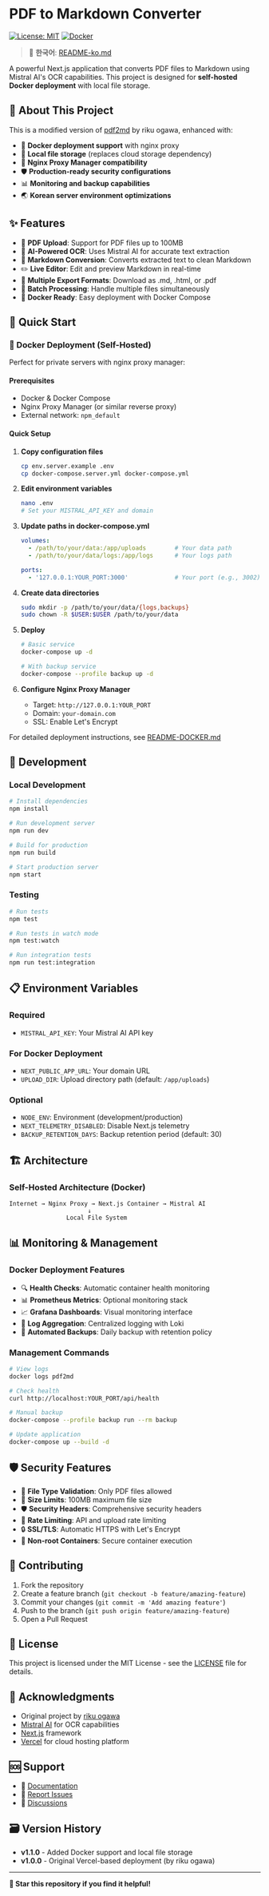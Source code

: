 # PDF to Markdown Converter

[![License: MIT](https://img.shields.io/badge/License-MIT-yellow.svg)](https://opensource.org/licenses/MIT)
[![Docker](https://img.shields.io/badge/Docker-Supported-blue)](https://docker.com)

> 📖 **한국어**: [README-ko.md](./README-ko.md)

A powerful Next.js application that converts PDF files to Markdown using Mistral AI's OCR capabilities. This project is designed for **self-hosted Docker deployment** with local file storage.

## 📖 About This Project

This is a modified version of [pdf2md](https://github.com/link2004/pdf2md) by riku ogawa, enhanced with:

- 🐳 **Docker deployment support** with nginx proxy
- 📁 **Local file storage** (replaces cloud storage dependency)
- 🔧 **Nginx Proxy Manager compatibility**
- 🛡️ **Production-ready security configurations**
- 📊 **Monitoring and backup capabilities**
- 🌏 **Korean server environment optimizations**

## ✨ Features

- 📄 **PDF Upload**: Support for PDF files up to 100MB
- 🤖 **AI-Powered OCR**: Uses Mistral AI for accurate text extraction
- 📝 **Markdown Conversion**: Converts extracted text to clean Markdown
- ✏️ **Live Editor**: Edit and preview Markdown in real-time
- 💾 **Multiple Export Formats**: Download as .md, .html, or .pdf
- 🔄 **Batch Processing**: Handle multiple files simultaneously
- 🐳 **Docker Ready**: Easy deployment with Docker Compose

## 🚀 Quick Start

### 🐳 Docker Deployment (Self-Hosted)

Perfect for private servers with nginx proxy manager:

#### Prerequisites
- Docker & Docker Compose
- Nginx Proxy Manager (or similar reverse proxy)
- External network: `npm_default`

#### Quick Setup

1. **Copy configuration files**
   ```bash
   cp env.server.example .env
   cp docker-compose.server.yml docker-compose.yml
   ```

2. **Edit environment variables**
   ```bash
   nano .env
   # Set your MISTRAL_API_KEY and domain
   ```

3. **Update paths in docker-compose.yml**
   ```yaml
   volumes:
     - /path/to/your/data:/app/uploads        # Your data path
     - /path/to/your/data/logs:/app/logs      # Your logs path
   
   ports:
     - '127.0.0.1:YOUR_PORT:3000'             # Your port (e.g., 3002)
   ```

4. **Create data directories**
   ```bash
   sudo mkdir -p /path/to/your/data/{logs,backups}
   sudo chown -R $USER:$USER /path/to/your/data
   ```

5. **Deploy**
   ```bash
   # Basic service
   docker-compose up -d
   
   # With backup service
   docker-compose --profile backup up -d
   ```

6. **Configure Nginx Proxy Manager**
   - Target: `http://127.0.0.1:YOUR_PORT`
   - Domain: `your-domain.com`
   - SSL: Enable Let's Encrypt

For detailed deployment instructions, see [README-DOCKER.md](./README-DOCKER.md)

## 🔧 Development

### Local Development

```bash
# Install dependencies
npm install

# Run development server
npm run dev

# Build for production
npm run build

# Start production server
npm start
```

### Testing

```bash
# Run tests
npm test

# Run tests in watch mode
npm test:watch

# Run integration tests
npm run test:integration
```

## 📋 Environment Variables

### Required
- `MISTRAL_API_KEY`: Your Mistral AI API key

### For Docker Deployment
- `NEXT_PUBLIC_APP_URL`: Your domain URL
- `UPLOAD_DIR`: Upload directory path (default: `/app/uploads`)

### Optional
- `NODE_ENV`: Environment (development/production)
- `NEXT_TELEMETRY_DISABLED`: Disable Next.js telemetry
- `BACKUP_RETENTION_DAYS`: Backup retention period (default: 30)

## 🏗️ Architecture

### Self-Hosted Architecture (Docker)
```
Internet → Nginx Proxy → Next.js Container → Mistral AI
                      ↓
                Local File System
```

## 📊 Monitoring & Management

### Docker Deployment Features
- 🔍 **Health Checks**: Automatic container health monitoring
- 📊 **Prometheus Metrics**: Optional monitoring stack
- 📈 **Grafana Dashboards**: Visual monitoring interface
- 📝 **Log Aggregation**: Centralized logging with Loki
- 💾 **Automated Backups**: Daily backup with retention policy

### Management Commands
```bash
# View logs
docker logs pdf2md

# Check health
curl http://localhost:YOUR_PORT/api/health

# Manual backup
docker-compose --profile backup run --rm backup

# Update application
docker-compose up --build -d
```

## 🛡️ Security Features

- 🔐 **File Type Validation**: Only PDF files allowed
- 📏 **Size Limits**: 100MB maximum file size
- 🛡️ **Security Headers**: Comprehensive security headers
- 🚫 **Rate Limiting**: API and upload rate limiting
- 🔒 **SSL/TLS**: Automatic HTTPS with Let's Encrypt
- 👤 **Non-root Containers**: Secure container execution

## 🤝 Contributing

1. Fork the repository
2. Create a feature branch (`git checkout -b feature/amazing-feature`)
3. Commit your changes (`git commit -m 'Add amazing feature'`)
4. Push to the branch (`git push origin feature/amazing-feature`)
5. Open a Pull Request

## 📄 License

This project is licensed under the MIT License - see the [LICENSE](LICENSE) file for details.

## 🙏 Acknowledgments

- Original project by [riku ogawa](https://github.com/link2004/pdf2md)
- [Mistral AI](https://mistral.ai/) for OCR capabilities
- [Next.js](https://nextjs.org/) framework
- [Vercel](https://vercel.com/) for cloud hosting platform

## 🆘 Support

- 📖 [Documentation](./README-DOCKER.md)
- 🐛 [Report Issues](https://github.com/your-username/pdf2md/issues)
- 💬 [Discussions](https://github.com/your-username/pdf2md/discussions)

## 🗃️ Version History

- **v1.1.0** - Added Docker support and local file storage
- **v1.0.0** - Original Vercel-based deployment (by riku ogawa)

---

**🌟 Star this repository if you find it helpful!**

